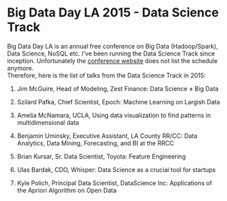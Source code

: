 
Big Data Day LA 2015 - Data Science Track
=========================================

Big Data Day LA is an annual free conference on Big Data (Hadoop/Spark), Data Science, NoSQL etc.
I've been running the Data Science Track since inception. 
Unfortunately the [conference website](http://bigdatadayla.org/) does not list the schedule anymore.  
Therefore, here is the list of talks from the Data Science Track in 2015:

1. Jim McGuire, Head of Modeling, Zest Finance: Data Science ≠ Big Data

2. Szilard Pafka, Chief Scientist, Epoch: Machine Learning on Largish Data

3. Amelia McNamara, UCLA, Using data visualization to find patterns in multidimensional data

4. Benjamin Uminsky, Executive Assistant, LA County RR/CC: Data Analytics, Data Mining, Forecasting, and BI at the RRCC

5. Brian Kursar, Sr. Data Scientist, Toyota: Feature Engineering

6. Ulas Bardak, CDO, Whisper: Data Science as a crucial tool for startups

7. Kyle Polich, Principal Data Scientist, DataScience Inc: Applications of the Apriori Algorithm on Open Data




